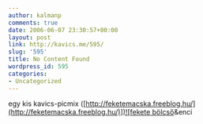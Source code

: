 ```yaml
---
author: kalmanp
comments: true
date: 2006-06-07 23:30:57+00:00
layout: post
link: http://kavics.me/595/
slug: '595'
title: No Content Found
wordpress_id: 595
categories:
- Uncategorized
---
```


egy kis kavics-picmix ([[http://feketemacska.freeblog.hu/](http://feketemacska.freeblog.hu/)])![fekete bölcső](http://kavics.freeblog.hu/files/!!!bolcso.jpg)&enci
